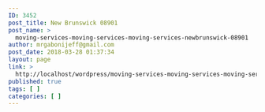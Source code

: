 ```yaml
---
ID: 3452
post_title: New Brunswick 08901
post_name: >
  moving-services-moving-services-moving-services-newbrunswick-08901
author: mrgabonijeff@gmail.com
post_date: 2018-03-28 01:37:34
layout: page
link: >
  http://localhost/wordpress/moving-services-moving-services-moving-services-newbrunswick-08901/
published: true
tags: [ ]
categories: [ ]
---
```


